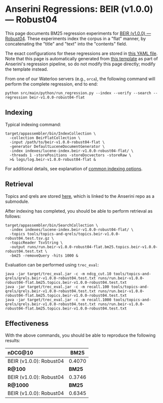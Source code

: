 # Anserini Regressions: BEIR (v1.0.0) &mdash; Robust04

This page documents BM25 regression experiments for [BEIR (v1.0.0) &mdash; Robust04](http://beir.ai/).
These experiments index the corpus in a "flat" manner, by concatenating the "title" and "text" into the "contents" field.

The exact configurations for these regressions are stored in [this YAML file](../../src/main/resources/regression/beir-v1.0.0-robust04-flat.yaml).
Note that this page is automatically generated from [this template](../../src/main/resources/docgen/templates/beir-v1.0.0-robust04-flat.template) as part of Anserini's regression pipeline, so do not modify this page directly; modify the template instead.

From one of our Waterloo servers (e.g., `orca`), the following command will perform the complete regression, end to end:

```
python src/main/python/run_regression.py --index --verify --search --regression beir-v1.0.0-robust04-flat
```

## Indexing

Typical indexing command:

```
target/appassembler/bin/IndexCollection \
  -collection BeirFlatCollection \
  -input /path/to/beir-v1.0.0-robust04-flat \
  -generator DefaultLuceneDocumentGenerator \
  -index indexes/lucene-index.beir-v1.0.0-robust04-flat/ \
  -threads 1 -storePositions -storeDocvectors -storeRaw \
  >& logs/log.beir-v1.0.0-robust04-flat &
```

For additional details, see explanation of [common indexing options](../../docs/common-indexing-options.md).

## Retrieval

Topics and qrels are stored [here](https://github.com/castorini/anserini-tools/tree/master/topics-and-qrels), which is linked to the Anserini repo as a submodule.

After indexing has completed, you should be able to perform retrieval as follows:

```
target/appassembler/bin/SearchCollection \
  -index indexes/lucene-index.beir-v1.0.0-robust04-flat/ \
  -topics tools/topics-and-qrels/topics.beir-v1.0.0-robust04.test.tsv.gz \
  -topicReader TsvString \
  -output runs/run.beir-v1.0.0-robust04-flat.bm25.topics.beir-v1.0.0-robust04.test.txt \
  -bm25 -removeQuery -hits 1000 &
```

Evaluation can be performed using `trec_eval`:

```
java -jar target/trec_eval.jar -c -m ndcg_cut.10 tools/topics-and-qrels/qrels.beir-v1.0.0-robust04.test.txt runs/run.beir-v1.0.0-robust04-flat.bm25.topics.beir-v1.0.0-robust04.test.txt
java -jar target/trec_eval.jar -c -m recall.100 tools/topics-and-qrels/qrels.beir-v1.0.0-robust04.test.txt runs/run.beir-v1.0.0-robust04-flat.bm25.topics.beir-v1.0.0-robust04.test.txt
java -jar target/trec_eval.jar -c -m recall.1000 tools/topics-and-qrels/qrels.beir-v1.0.0-robust04.test.txt runs/run.beir-v1.0.0-robust04-flat.bm25.topics.beir-v1.0.0-robust04.test.txt
```

## Effectiveness

With the above commands, you should be able to reproduce the following results:

| **nDCG@10**                                                                                                  | **BM25**  |
|:-------------------------------------------------------------------------------------------------------------|-----------|
| BEIR (v1.0.0): Robust04                                                                                      | 0.4070    |
| **R@100**                                                                                                    | **BM25**  |
| BEIR (v1.0.0): Robust04                                                                                      | 0.3746    |
| **R@1000**                                                                                                   | **BM25**  |
| BEIR (v1.0.0): Robust04                                                                                      | 0.6345    |
